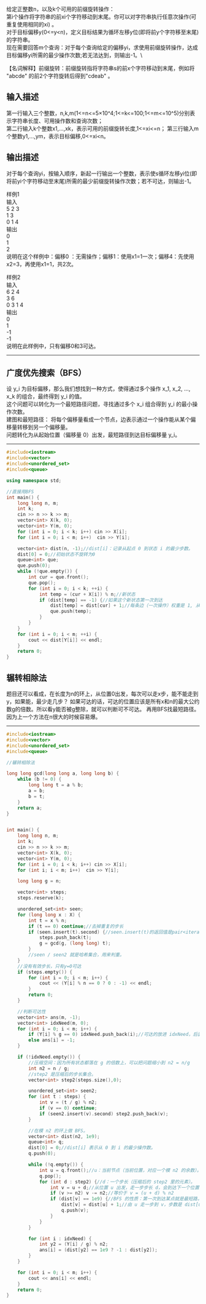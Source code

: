 给定正整数n，以及k个可用的前缀旋转操作：\
第i个操作将字符串的前xi个字符移动到末尾。你可以对字符串执行任意次操作(可重复使用相同的xi) 。\
对于目标偏移y(0<=y<n)，定义目标结果为循环左移y位(即将前y个字符移至末尾)的字符串。\
现在需要回答m个查询：对于每个查询给定的偏移yi，求使用前缀旋转操作，达成目标偏移yi所需的最少操作次数;若无法达到，则输出-1。\

【名词解释】前缀旋转：前缀旋转指将字符串s的前x个字符移动到末尾，例如将 "abcde" 的前2个字符旋转后得到"cdeab" 。
## 输入描述
第一行输入三个整数，n,k,m(1<=n<=5×10^4;1<=k<=100;1<=m<=10^5)分别表示字符串长度、可用操作数和查询次数；\
第二行输入k个整数x1,...,xk，表示可用的前缀旋转长度,1<=xi<=n；
第三行输入m个整数y1,...,ym，表示目标偏移,0<=xi<n。

## 输出描述
对于每个查询yi，按输入顺序，新起一行输出一个整数，表示使s循环左移yi位(即将前yi个字符移动至末尾)所需的最少前缀旋转操作次数；若不可达，则输出-1。

样例1\
输入\
5 2 3\
1 3\
0 1 4\
输出\
0\
1\
2\
说明在这个样例中：偏移0 ：无需操作；偏移1：使用x1=1一次；偏移4：先使用x2=3，再使用x1=1，共2次。

样例2\
输入\
6 2 4\
3 6\
0 3 1 4\
输出\
0\
1\
-1\
-1\
说明在此样例中，只有偏移0和3可达。

---
## 广度优先搜索（BFS）
设 y_i 为目标偏移，那么我们想找到一种方式，使得通过多个操作 x_1, x_2, ..., x_k 的组合，最终得到 y_i 的值。\
这个问题可以转化为一个最短路径问题，寻找通过多个 x_i 组合得到 y_i 的最小操作次数。\
建图和最短路径： 将每个偏移量看成一个节点，边表示通过一个操作能从某个偏移量转移到另一个偏移量。\
问题转化为从起始位置（偏移量 0）出发，最短路径到达目标偏移量 y_i。

---
```cpp
#include<iostream>
#include<vector>
#include<unordered_set>
#include<queue>

using namespace std;

//直接用BFS
int main() {
	long long n, m;
	int k;
	cin >> n >> k >> m;
	vector<int> X(k, 0);
	vector<int> Y(m, 0);
	for (int i = 0; i < k; i++) cin >> X[i];
	for (int i = 0; i < m; i++)  cin >> Y[i];

	vector<int> dist(n, -1);//dist[i]：记录从起点 0 到状态 i 的最少步数。
	dist[0] = 0;//初始状态不旋转为0
	queue<int> que;
	que.push(0);
	while (!que.empty()) {
		int cur = que.front();
		que.pop();
		for (int i = 0; i < k; ++i) {
			int temp = (cur + X[i]) % n;//新状态
			if (dist[temp] == -1) {//如果这个新状态第一次到达
				dist[temp] = dist[cur] + 1;//每条边（一次操作）权重是 1, 从一个节点走到它的邻居，路径长度自然要多 1。
				que.push(temp);
			}
		}
	}
	for (int i = 0; i < m; ++i) {
		cout << dist[Y[i]] << endl;
	}
	return 0;
}

```


## 辗转相除法
题目还可以看成，在长度为n的环上，从位置0出发，每次可以走x步，能不能走到y，如果能，最少走几步？
如果可达的话，可达的位置应该是所有x和n的最大公约数g的倍数。所以看y能否被g整除，就可以判断可不可达。
再用BFS找最短路径。因为上一个方法在n很大的时候容易爆。

---


```cpp
#include<iostream>
#include<vector>
#include<unordered_set>
#include<queue>

//辗转相除法

long long gcd(long long a, long long b) {
	while (b != 0) {
		long long t = a % b;
		a = b;
		b = t;
	}
	return a;
}


int main() {
	long long n, m;
	int k;
	cin >> n >> k >> m;
	vector<int> X(k, 0);
	vector<int> Y(m, 0);
	for (int i = 0; i < k; i++) cin >> X[i];
	for (int i; i < m; i++)  cin >> Y[i];

	long long g = n;

	vector<int> steps;
	steps.reserve(k);

	unordered_set<int> seen;
	for (long long x : X) {
		int t = x % n;
		if (t == 0) continue;//去掉重复的步长
		if (seen.insert(t).second) {//seen.insert(t)的返回值是pair<iterator, bool>
			steps.push_back(t);
			g = gcd(g, (long long) t);
		}
		//seen / seen2 就是哈希集合，用来判重。
	}
	//没有有效步长，只有y=0可达
	if (steps.empty()) {
		for (int i = 0; i < m; i++) {
			cout << (Y[i] % n == 0 ? 0 : -1) << endl;
		}
		return 0;
	}

	//判断可达性
	vector<int> ans(m, -1);
	vector<int> idxNeed(m, 0);
	for (int i = 0; i < m; i++) {
		if (Y[i] % g == 0) idxNeed.push_back(i);//可达的放进 idxNeed，后面 BFS 求最小步数。
		else ans[i] = -1;
	}

	if (!idxNeed.empty()) {
		//压缩空间：因为所有状态都落在 g 的倍数上，可以把问题缩小到 n2 = n/g
		int n2 = n / g;
		//step2 是压缩后的步长集合。
		vector<int> step2(steps.size(),0);

		unordered_set<int> seen2;
		for (int t : steps) {
			int v = (t / g) % n2;
			if (v == 0) continue;
			if (seen2.insert(v).second) step2.push_back(v);
		}

		//在模 n2 的环上做 BFS。
		vector<int> dist(n2, 1e9); 
		queue<int> q;
		dist[0] = 0;//dist[i] 表示从 0 到 i 的最少操作数。
		q.push(0);

		while (!q.empty()) {
			int u = q.front();//u：当前节点（当前位置，对应一个模 n2 的余数）。
			q.pop();
			for (int d : step2) {//d：一个步长（压缩后的 step2 里的元素）。
				int v = u + d;//从位置 u 出发，走一步步长 d，会到达下一个位置 v。
				if (v >= n2) v -= n2;//等价于 v = (u + d) % n2
				if (dist[v] == 1e9) {//BFS 的性质：第一次到达某点就是最短路，所以只在“未访问”时更新它。
					dist[v] = dist[u] + 1;//由 u 走一步到 v，步数是 dist[u] + 1
					q.push(v);
				}
			}
		}

		for (int i : idxNeed) {
			int y2 = (Y[i] / g) % n2;
			ans[i] = (dist[y2] == 1e9 ? -1 : dist[y2]);
		}
	}

	for (int i = 0; i < m; i++) {
		cout << ans[i] << endl;
	}
	return 0;
}

